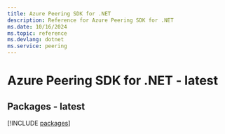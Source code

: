 ```yaml
---
title: Azure Peering SDK for .NET
description: Reference for Azure Peering SDK for .NET
ms.date: 10/16/2024
ms.topic: reference
ms.devlang: dotnet
ms.service: peering
---
```

# Azure Peering SDK for .NET - latest
## Packages - latest
[!INCLUDE [packages](peering-index.md)]